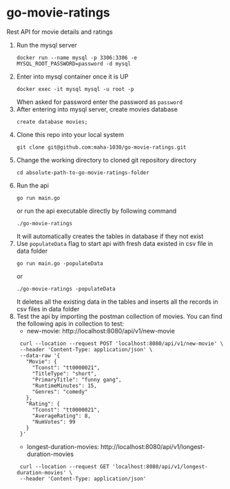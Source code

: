 # go-movie-ratings
Rest API for movie details and ratings
1. Run the mysql server
   ```
   docker run --name mysql -p 3306:3306 -e MYSQL_ROOT_PASSWORD=password -d mysql
   ```
2. Enter into mysql container once it is UP
    ```
    docker exec -it mysql mysql -u root -p
    ```
    When asked for password enter the password as `password` 
3. After entering into mysql server, create movies database
   ```
   create database movies;
   ```
4. Clone this repo into your local system
   ```
   git clone git@github.com:maha-1030/go-movie-ratings.git
   ```
5. Change the working directory to cloned git repository directory
   ```
   cd absolute-path-to-go-movie-ratings-folder 
   ```
6. Run the api
   ```
   go run main.go
   ```
   or run the api executable directly by following command
   ```
   ./go-movie-ratings
   ```
   It will automatically creates the tables in database if they not exist
7. Use `populateData` flag to start api with fresh data existed in csv file in data folder
   ```
   go run main.go -populateData
   ```
   or
   ```
   ./go-movie-ratings -populateData
   ```
   It deletes all the existing data in the tables and inserts all the records in csv files in data folder
8. Test the api by importing the postman collection of movies. You can find the following apis in collection to test:
   * new-movie: http://localhost:8080/api/v1/new-movie
   ```
    curl --location --request POST 'localhost:8080/api/v1/new-movie' \
    --header 'Content-Type: application/json' \
    --data-raw '{
      "Movie": {
        "Tconst": "tt0000021",
        "TitleType": "short",
        "PrimaryTitle": "funny gang",
        "RuntimeMinutes": 15,
        "Genres": "comedy"
      },
      "Rating": {
        "Tconst": "tt0000021",
        "AverageRating": 8,
        "NumVotes": 99
      }
    }'
   ```
   * longest-duration-movies: http://localhost:8080/api/v1/longest-duration-movies
   ```
    curl --location --request GET 'localhost:8080/api/v1/longest-duration-movies' \
    --header 'Content-Type: application/json'
   ```
